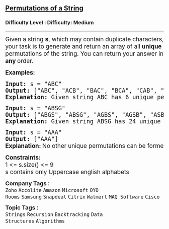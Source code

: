 <h2><a href="https://www.geeksforgeeks.org/problems/permutations-of-a-given-string2041/1?page=1&category=Strings&sortBy=submissions">Permutations of a String</a></h2><h3>Difficulty Level : Difficulty: Medium</h3><hr><div class="problems_problem_content__Xm_eO"><p><span style="font-size: 18.6667px;">Given a string <strong>s</strong>, which may contain duplicate characters, your task is to generate and return an array of all <strong>unique </strong>permutations of the string. You can return your answer in <strong>any </strong>order.</span></p>
<p><span style="font-size: 14pt;"><strong>Examples:</strong></span></p>
<pre><span style="font-size: 14pt;"><strong>Input: </strong>s = "ABC"
<strong>Output: </strong>["ABC", "ACB", "BAC", "BCA", "CAB", "CBA"]
<strong>Explanation: </strong>Given string ABC has 6 unique permutations.
</span></pre>
<pre><span style="font-size: 14pt;"><strong>Input: </strong>s = "ABSG"
<strong>Output: </strong>["ABGS", "ABSG", "AGBS", "AGSB", "ASBG", "ASGB", "BAGS", "BASG", "BGAS", "BGSA", "BSAG", "BSGA", "GABS", "GASB", "GBAS", "GBSA", "GSAB", "GSBA", "SABG", "SAGB", "SBAG", "SBGA", "SGAB", "SGBA"]
<strong>Explanation: </strong>Given string ABSG has 24 unique permutations.
</span></pre>
<pre><span style="font-size: 14pt;"><strong>Input: </strong>s =<strong> </strong>"AAA"
<strong>Output: </strong>["AAA"]<br></span><strong style="font-size: 14pt; font-family: -apple-system, BlinkMacSystemFont, 'Segoe UI', Roboto, Oxygen, Ubuntu, Cantarell, 'Open Sans', 'Helvetica Neue', sans-serif;">Explanation: </strong><span style="font-family: -apple-system, system-ui, Segoe UI, Roboto, Oxygen, Ubuntu, Cantarell, Open Sans, Helvetica Neue, sans-serif;"><span style="font-size: 18.6667px;">No other unique permutations can be formed as all the characters are same.</span></span></pre>
<p><span style="font-size: 14pt;"><strong>Constraints:</strong><br>1 &lt;= s.size() &lt;= 9<br>s contains only Uppercase english alphabets</span></p></div><p><span style=font-size:18px><strong>Company Tags : </strong><br><code>Zoho</code>&nbsp;<code>Accolite</code>&nbsp;<code>Amazon</code>&nbsp;<code>Microsoft</code>&nbsp;<code>OYO Rooms</code>&nbsp;<code>Samsung</code>&nbsp;<code>Snapdeal</code>&nbsp;<code>Citrix</code>&nbsp;<code>Walmart</code>&nbsp;<code>MAQ Software</code>&nbsp;<code>Cisco</code>&nbsp;<br><p><span style=font-size:18px><strong>Topic Tags : </strong><br><code>Strings</code>&nbsp;<code>Recursion</code>&nbsp;<code>Backtracking</code>&nbsp;<code>Data Structures</code>&nbsp;<code>Algorithms</code>&nbsp;